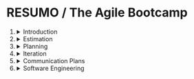 
# **RESUMO** / **The Agile Bootcamp**

1. <details>
        <summary>
            Introduction
        </summary>
        <p>
            Agile is a way of developing software that reminds us that although computers run the code it's people like you and me who create and maintain it.
        </p>
        <p>
            It's a framework software delivery that is lean, fast and pragmatic.
        </p>
        <h3>Definition</h3>
        <p>
            Agile methodologies are a set of practices and principles used in software development and project management that prioritize flexibility, collaboration, and iterative development. The goal of agile methodologies is to deliver high-quality products that meet customer needs and are adaptable to changing requirements, while minimizing waste and maximizing efficiency.
        </p>
        <p>
            Agile methodologies originated in response to traditional project management methods, which often led to rigid planning, siloed teams, and long development cycles that made it difficult to respond to changing customer needs. In contrast, agile methodologies emphasize continuous communication, collaboration, and feedback between team members and stakeholders, as well as regular delivery of working software.
        </p>
        <h3>Traditional vs Agile</h3>
        <img src="./traditional_vs_agile.png"/>
        &nbsp;
        <h3>Popular frameworks</h3>
        <p>
            1. Scrum: is a popular framework for Agile software development that emphasizes teamwork, collaboration, and iterative progress. Scrum involves a set of roles, ceremonies, and artifacts that help teams to plan, execute, and review their work, including daily stand-up meetings, sprint planning, sprint reviews, and retrospectives.
        </p>
        <p>
            2. Kanban: is a framework that focuses on visualizing work, limiting work in progress, and optimizing workflow. It involves using a Kanban board to visualize the flow of work through various stages, setting a limit on the number of tasks in progress, and continuously improving the process.
        </p>
        <p>
            3. Lean: is a framework that originated in manufacturing and has since been adapted to software development. It involves optimizing the process to eliminate waste, improve flow, and increase efficiency. Lean principles include value stream mapping, continuous improvement, and just-in-time delivery.
        </p>
        <p>
            4. Extreme Programming (XP): is a framework that emphasizes teamwork, communication, and rapid feedback. XP involves a set of practices, such as pair programming, test-driven development, and continuous integration, that help teams to deliver high-quality software quickly.
        </p>

    </details>
2.  <details>
        <summary>Estimation</summary>
        <img src="./DemystifyingTheBlackArt_SteveMcConnell.jpg" width="200px"/>
        <blockquote>
            The primary purpose of software estimation is not predict a project's outcome;
            it is to determine wether a project's targets are realistic enough to allow the
            project to be controlled to meet them.
        </blockquote>
        <p>Is this project even possible given the time and resources that I've got?</p>
        <p>What I need to estimate is following:</p>
        <p>1. Something that to allows us to planning the future;</p>
        <p>2. Remind us that my estimates are guesses;</p>
        <p>3. Recognize the inherent complexities that
            come when creating custom based software.
        </p>
        <p>
            Agile methodologies typically use estimation techniques that are based on relative sizing rather than absolute time or effort. One common technique for estimating tasks in Agile is called "story points."
        </p>
        <p>
            To estimate a task with story points, the team will consider several factors that contribute to the overall complexity and effort required to complete the task, such as:
        </p>
        <p>1. The amount of work required to complete the task.</p>
        <p>2. The complexity of the task.</p>
        <p>3. The level of uncertainty or risk associated with the task.</p>
        <p>4. The level of collaboration or coordination required with other team members.</p>
        <p>The team will then assign a story point value to the task based on its relative size and effort required, using a scale that is agreed upon by the team. For example, a common scale might be:</p>
        <p>0 NUTS[^1]: Trivial or insignificant task that requires very little effort.</p>
        <p>1 NUTS: Very small or simple task that can be completed quickly.</p>
        <p>3 NUTS: Moderate task that requires more effort and might take a day or two.</p>
        <p>5 NUTS: Large task that requires significant effort and might take several days.</p>
        <p>Once the team has estimated the story point value for the task, they can use this value to help them plan and prioritize their work. They can also use the estimated story point values to track their progress and adjust their plans as needed based on their actual progress.</p>
        <p>It's worth noting that story points are not a measure of time, and cannot be used to predict an exact completion date. Rather, they are a tool for the team to understand the relative effort required for each task, and to help them plan and prioritize their work accordingly. The team will typically monitor their progress throughout the project, and adjust their estimates and plans as needed based on their actual progress.</p>
        <h3>If I don't know estimate something?</h3>
        <p>In Agile methodologies, a spike is a type of time-boxed task that is used to explore and research a new concept or technology in order to gain enough information to estimate a user story or task accurately. Spikes are typically short-term tasks that last for a few hours or a few days, depending on the complexity of the problem being investigated.</p>
        <p>The purpose of a spike is to reduce uncertainty and risk by providing the team with the information they need to make informed decisions and estimate future work accurately. Spikes are useful when the team encounters a task or user story that they don't know how to estimate due to lack of knowledge or experience.</p>
        <p>During a spike, the team will perform research, conduct experiments, and create prototypes in order to gain a better understanding of the problem or technology in question. Once the spike is complete, the team can use the information they gathered to estimate the user story or task more accurately.</p>
        <p>Spikes are often used in Agile development when the team needs to investigate a new technology, framework, or process. They can also be used to investigate complex user stories or tasks that the team is not familiar with.</p>
        <p>It's important to note that spikes are time-boxed, which means that they have a fixed duration and should not be allowed to overrun. This helps to ensure that the team does not spend too much time on research and investigation and can move on to the next task or user story in a timely manner.</p>
        <p>[^1]: Nebulous Units of Time.</p>
    </details>
3.  <details>
        <summary>Planning</summary>
        <p>The speed at which we can turn user stories into working software is called the team velocity. It's what we use for measuring or team's productivity and for setting expectations around delivery dates in the future.</p>
        <p>We don't know our team's velocity at the beginning of the project and until we build something of value and measure how long that takes, we won't know how realistic our dates are looking.</p>
        <p>Agile methodologies are designed to be flexible, and they provide mechanisms for managing changes to scope during the project. One way to manage changes in scope is through a process known as "flexing".</p>
        <br>
        <p>Flexing involves adjusting the scope of a project based on changing requirements.</p>
        <p>1. Prioritization: By prioritizing requirements, the team can focus on completing the most important tasks first, and delay less critical tasks until later. This allows the team to deliver a working product or feature within the original timeframe and budget.</p>
        <p>2. Incremental delivery: Agile methodologies promote delivering software in small increments or iterations. By delivering working software early and often, the team can get feedback from stakeholders and make adjustments to the scope as needed.</p>
        <p>3. Incremental delivery: Agile methodologies promote delivering software in small increments or iterations. By delivering working software early and often, the team can get feedback from stakeholders and make adjustments to the scope as needed.</p>
        <p>Overall, flexing is an important tool for managing changes in scope in Agile projects. It allows the team to adapt to changing requirements and deliver a high-quality product or feature within the original timeframe and budget.</p>
        <br>
        <h3>First plan</h3>
        <details>
            <summary>
                1. Create Master Story List
            </summary>
            <p>
                Obs: The master story list is a collection of user stories, or features, your customer is going to want to see in their software.
            </p>
            <img src="./master_story_list.png" />
            <br>
            <br>
            <p>A release is a logical grouping of stories that make sense to your customer.</p>
            <img src="./release.png" width="400px"/>
            <p>In the Agile manifesto, the principle of simplicity is stated as:</p>
            <p>'Simplicity: the art of maximizing the amount of work not done -- is essential.'</p>
            <p>the principle of simplicity in Agile methodologies is about focusing on the essentials, reducing waste, and keeping things simple. By following this principle, teams can deliver high-quality software that meets the needs of the customer, while avoiding unnecessary complexity and waste.</p>
        </details>
        <details>
            <summary>
                2. Make an Assessment of Problem
            </summary>
        </details>
        <details>
            <summary>
                3. Prioritize
            </summary>
        </details>
        <details>
            <summary>
                4. Estimate the team velocity
            </summary>
            <ol>
                <li>Be Conservative</li>
                <li>Remind everyone this is a guess</li>
                <li>Start measuring from first day</li>
            </ol>
        </details>
        <details>
            <summary>
                5. Pick Some Dates
            </summary>
            <ol>
                <li>Delivery by date</li>
                <li>Delivery by feature set</li>
            </ol>
        </details>
    </details>
4. <details>
        <summary>Iteration</summary>
        <details>
            <summary>Steps to turn stories into software</summary>
            <ol>
                <li>Making the work ready(Analysis and Desing)</li>
                <li>Doing the work(Developement)</li>
                <li>Checking the work(Testing)</li>
            </ol>
        </details>
    </details>
5. <details>
    <summary>Communication Plans</summary>
    <p>How to create your own communication plan?</p>
    <ul>
        <li>Setting Expectations</li>
        <li>Getting Feedback</li>
    </ul>
    <br>
    <p>Good Habits</p>
    <ul>
        <li>Meet Regularly</li>
        <li>Review we are doing</li>
    </ul>
    <br>
    <p>Four things to do each Iteration</p>
    <ol>
        <li>Make sure the work is ready</li>
        <li>Feedback on last iterations stories</li>
        <li>Plan next iteration work</li>
        <li>Look for areas of improvement</li>
    </ol>
    </details>
6. <details>
    <summary>Software Engineering</summary>
        <details>
            <summary>Unit Test</summary>
            <p>Small tests developers write everyday to prodve their code is working.</p>
            <br>
            <p>The Benefits of Unit Testing are Huge</p>
            <ol>
                <li>Give instant feedback</li>
                <li>Lower cost of regression testing</li>
                <li>Faster debugging</li>
                <li>Deploy with confidence</li>
            </ol>
        </details>
        <details>
            <summary>Refactoring</summary>
            <p>Practice of making small incremental improvements to the software without changing the overall external behavior.</p>
            <br>
            <p>When I need reafactoring?</p>
            <p>Technical Debt</p>
            <ol>
                <li>Spaghetti code</li>
                <li>Excess complexity</li>
                <li>Duplication</li>
            </ol>
            <br>
            <p>Pros Refactoring</p>
            <ol>
                <li>Communicate clearly</li>
                <li>Easy to understand</li>
                <li>Easy to change</li>
            </ol>
            <br>
            <p>Continuos attetion to technical excellence and good design enhances agility.</p>
        </details>
        <details>
            <summary>Test-Driven Development</summary>
            <p>...</p>
            <br>
            <p>When I need reafactoring?</p>
            <p>Technical Debt</p>
            <ol>
                <li>Spaghetti code</li>
                <li>Excess complexity</li>
                <li>Duplication</li>
            </ol>
            <br>
            <p>Pros Refactoring</p>
            <ol>
                <li>Communicate clearly</li>
                <li>Easy to understand</li>
                <li>Easy to change</li>
            </ol>
            <br>
            <p>Continuos attetion to technical excellence and good design enhances agility.</p>
        </details>
    </details>
